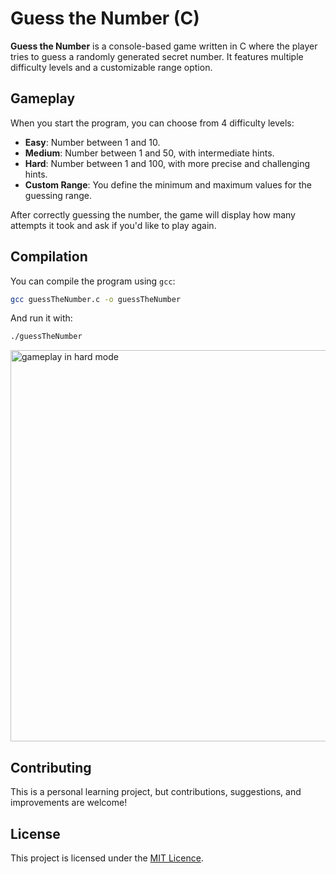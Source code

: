 # Guess the Number (C)

**Guess the Number** is a console-based game written in C where the player tries to guess a randomly generated secret number. It features multiple difficulty levels and a customizable range option.

## Gameplay

When you start the program, you can choose from 4 difficulty levels:

- **Easy**: Number between 1 and 10.
- **Medium**: Number between 1 and 50, with intermediate hints.
- **Hard**: Number between 1 and 100, with more precise and challenging hints.
- **Custom Range**: You define the minimum and maximum values for the guessing range.

After correctly guessing the number, the game will display how many attempts it took and ask if you'd like to play again.

## Compilation

You can compile the program using `gcc`:

```bash
gcc guessTheNumber.c -o guessTheNumber
```

And run it with:

```bash
./guessTheNumber
```

<img width="725" height="626" alt="gameplay in hard mode" src="https://github.com/user-attachments/assets/0bcb6fd1-22bf-4459-aba5-27a41bfc6718" />


## Contributing

This is a personal learning project, but contributions, suggestions, and improvements are welcome!

## License

This project is licensed under the [MIT Licence](https://choosealicense.com/licenses/mit/).
